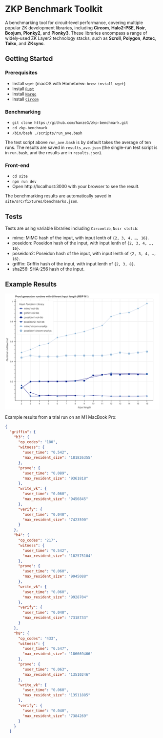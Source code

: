 # ZKP Benchmark Toolkit
A benchmarking tool for circuit-level performance, covering multiple popular ZK development libraries, including **Circom**, **Halo2-PSE**, **Noir**, **Boojum**, **Plonky2**, and **Plonky3**. These libraries encompass a range of widely-used ZK Layer2 technology stacks, such as **Scroll**, **Polygon**, **Aztec**, **Taiko**, and **ZKsync**.

## Getting Started

### Prerequisites

- Install `wget` (macOS with Homebrew: `brew install wget`)
- Install [`Rust`](https://www.rust-lang.org/tools/install)
- Install [`Nargo`](https://noir-lang.org/docs/getting_started/installation/)
- Install [`Circom`](https://github.com/iden3/circom)

### Benchmarking

- `git clone https://github.com/hanzeG/zkp-benchmark.git`
- `cd zkp-benchmark`
- `/bin/bash ./scripts/run_ave.bash`

The test script above `run_ave.bash` is by default takes the average of ten runs. The results are saved in `results_ave.json` (the single-run test script is in `run.bash`, and the results are in `results.json`).

### Front-end

- `cd site`
- `npm run dev`
- Open http://localhost:3000 with your browser to see the result.

The benchmarking results are automatically saved in `site/src/fixtures/benchmarks.json`.

## Tests

Tests are using variable libraries including `Circomlib`, `Noir stdlib`: 

- mimc: MiMC hash of the input, with input lenth of `{2, 3, 4, …, 16}`.
- poseidon: Poseidon hash of the input, with input lenth of `{2, 3, 4, …, 16}`.
- poseidon2: Poseidon hash of the input, with input lenth of `{2, 3, 4, …, 16}`.
- griffin: Griffin hash of the input, with input lenth of `{2, 3, 8}`.
- sha256: SHA-256 hash of the input.

## Example Results

![input_length](figures/input_length.svg)

Example results from a trial run on an M1 MacBook Pro:

```json
{
  "griffin": {
    "h3": {
      "op_codes": "180",
      "witness": {
        "user_time": "0.542",
        "max_resident_size": "181826355"
      },
      "prove": {
        "user_time": "0.089",
        "max_resident_size": "9361818"
      },
      "write_vk": {
        "user_time": "0.060",
        "max_resident_size": "9456845"
      },
      "verify": {
        "user_time": "0.040",
        "max_resident_size": "7423590"
      }
    },
    "h4": {
      "op_codes": "217",
      "witness": {
        "user_time": "0.542",
        "max_resident_size": "182575104"
      },
      "prove": {
        "user_time": "0.060",
        "max_resident_size": "9945088"
      },
      "write_vk": {
        "user_time": "0.060",
        "max_resident_size": "9928704"
      },
      "verify": {
        "user_time": "0.040",
        "max_resident_size": "7318733"
      }
    },
    "h8": {
      "op_codes": "433",
      "witness": {
        "user_time": "0.547",
        "max_resident_size": "186669466"
      },
      "prove": {
        "user_time": "0.063",
        "max_resident_size": "13510246"
      },
      "write_vk": {
        "user_time": "0.060",
        "max_resident_size": "13511885"
      },
      "verify": {
        "user_time": "0.040",
        "max_resident_size": "7384269"
      }
    }
  }
